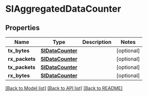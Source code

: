 # SIAggregatedDataCounter

## Properties
Name | Type | Description | Notes
------------ | ------------- | ------------- | -------------
**tx_bytes** | [**SIDataCounter**](SIDataCounter.md) |  | [optional] 
**rx_packets** | [**SIDataCounter**](SIDataCounter.md) |  | [optional] 
**tx_packets** | [**SIDataCounter**](SIDataCounter.md) |  | [optional] 
**rx_bytes** | [**SIDataCounter**](SIDataCounter.md) |  | [optional] 

[[Back to Model list]](../README.md#documentation-for-models) [[Back to API list]](../README.md#documentation-for-api-endpoints) [[Back to README]](../README.md)

